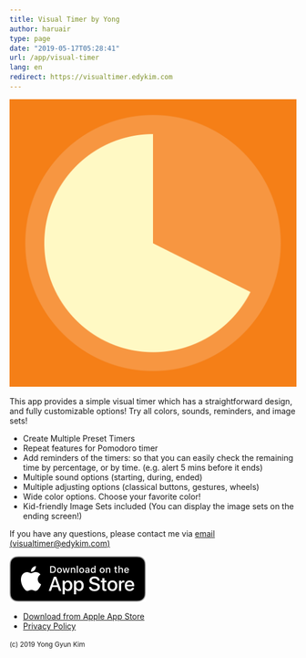 ```yaml
---
title: Visual Timer by Yong
author: haruair
type: page
date: "2019-05-17T05:28:41"
url: /app/visual-timer
lang: en
redirect: https://visualtimer.edykim.com
---
```


![](icon.png)

This app provides a simple visual timer which has a straightforward design, and fully customizable options! Try all colors, sounds, reminders, and image sets!

- Create Multiple Preset Timers
- Repeat features for Pomodoro timer
- Add reminders of the timers: so that you can easily check the remaining time by percentage, or by time. (e.g. alert 5 mins before it ends)
- Multiple sound options (starting, during, ended)
- Multiple adjusting options (classical buttons, gestures, wheels)
- Wide color options. Choose your favorite color!
- Kid-friendly Image Sets included (You can display the image sets on the ending screen!)

If you have any questions, please contact me via [email (visualtimer@edykim.com)](mailto:visualtimer@edykim.com)

[![Download App](../en-download.svg)](https://apps.apple.com/app/id1458639178)

- [Download from Apple App Store](https://apps.apple.com/app/id1458639178)
- [Privacy Policy](/app/visual-timer/privacy-policy)

<small>(c) 2019 Yong Gyun Kim</small>
